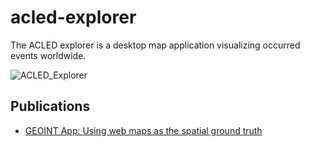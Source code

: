 # acled-explorer
The ACLED explorer is a desktop map application visualizing occurred events worldwide.

![ACLED_Explorer](https://user-images.githubusercontent.com/921231/121080961-5c49b900-c7dc-11eb-9f16-c0083729b055.png)

## Publications
- [GEOINT App: Using web maps as the spatial ground truth](https://medium.com/geospatial-intelligence/geoint-app-using-web-maps-as-the-spatial-ground-truth-c8e716e87af8)
